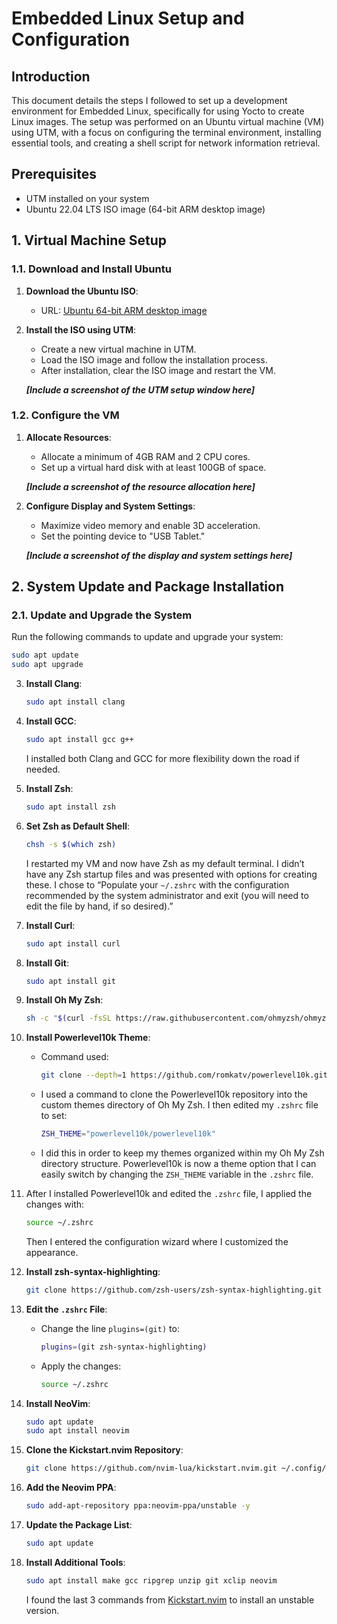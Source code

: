 # Embedded Linux Setup and Configuration

## Introduction

This document details the steps I followed to set up a development environment for Embedded Linux, specifically for using Yocto to create Linux images. The setup was performed on an Ubuntu virtual machine (VM) using UTM, with a focus on configuring the terminal environment, installing essential tools, and creating a shell script for network information retrieval.

## Prerequisites

- UTM installed on your system
- Ubuntu 22.04 LTS ISO image (64-bit ARM desktop image)

## 1. Virtual Machine Setup

### 1.1. Download and Install Ubuntu

1. **Download the Ubuntu ISO**:
   - URL: [Ubuntu 64-bit ARM desktop image](https://cdimage.ubuntu.com/jammy/daily-live/current/)

2. **Install the ISO using UTM**:
   - Create a new virtual machine in UTM.
   - Load the ISO image and follow the installation process.
   - After installation, clear the ISO image and restart the VM.

   _**[Include a screenshot of the UTM setup window here]**_

### 1.2. Configure the VM

1. **Allocate Resources**:
   - Allocate a minimum of 4GB RAM and 2 CPU cores.
   - Set up a virtual hard disk with at least 100GB of space.

   _**[Include a screenshot of the resource allocation here]**_

2. **Configure Display and System Settings**:
   - Maximize video memory and enable 3D acceleration.
   - Set the pointing device to "USB Tablet."

   _**[Include a screenshot of the display and system settings here]**_

## 2. System Update and Package Installation

### 2.1. Update and Upgrade the System

Run the following commands to update and upgrade your system:

```bash
sudo apt update
sudo apt upgrade
```

3. **Install Clang**:
    ```bash
    sudo apt install clang
    ```

4. **Install GCC**:
    ```bash
    sudo apt install gcc g++
    ```
    I installed both Clang and GCC for more flexibility down the road if needed.

5. **Install Zsh**:
    ```bash
    sudo apt install zsh
    ```

6. **Set Zsh as Default Shell**:
    ```bash
    chsh -s $(which zsh)
    ```

    I restarted my VM and now have Zsh as my default terminal. I didn’t have any Zsh startup files and was presented with options for creating these. I chose to “Populate your `~/.zshrc` with the configuration recommended by the system administrator and exit (you will need to edit the file by hand, if so desired).”

7. **Install Curl**:
    ```bash
    sudo apt install curl
    ```

8. **Install Git**:
    ```bash
    sudo apt install git
    ```

9. **Install Oh My Zsh**:
    ```bash
    sh -c "$(curl -fsSL https://raw.githubusercontent.com/ohmyzsh/ohmyzsh/master/tools/install.sh)"
    ```

10. **Install Powerlevel10k Theme**:
    - Command used:
      ```bash
      git clone --depth=1 https://github.com/romkatv/powerlevel10k.git ${ZSH_CUSTOM:-$HOME/.oh-my-zsh/custom}/themes/powerlevel10k
      ```
    - I used a command to clone the Powerlevel10k repository into the custom themes directory of Oh My Zsh. I then edited my `.zshrc` file to set:
      ```bash
      ZSH_THEME="powerlevel10k/powerlevel10k"
      ```
    - I did this in order to keep my themes organized within my Oh My Zsh directory structure. Powerlevel10k is now a theme option that I can easily switch by changing the `ZSH_THEME` variable in the `.zshrc` file.

11. After I installed Powerlevel10k and edited the `.zshrc` file, I applied the changes with:
    ```bash
    source ~/.zshrc
    ```
    Then I entered the configuration wizard where I customized the appearance.

12. **Install zsh-syntax-highlighting**:
    ```bash
    git clone https://github.com/zsh-users/zsh-syntax-highlighting.git ${ZSH_CUSTOM:-$HOME/.oh-my-zsh/custom}/plugins/zsh-syntax-highlighting
    ```

13. **Edit the `.zshrc` File**:
    - Change the line `plugins=(git)` to:
      ```bash
      plugins=(git zsh-syntax-highlighting)
      ```
    - Apply the changes:
      ```bash
      source ~/.zshrc
      ```

14. **Install NeoVim**:
    ```bash
    sudo apt update
    sudo apt install neovim
    ```

15. **Clone the Kickstart.nvim Repository**:
    ```bash
    git clone https://github.com/nvim-lua/kickstart.nvim.git ~/.config/nvim
    ```

16. **Add the Neovim PPA**:
    ```bash
    sudo add-apt-repository ppa:neovim-ppa/unstable -y
    ```

17. **Update the Package List**:
    ```bash
    sudo apt update
    ```

18. **Install Additional Tools**:
    ```bash
    sudo apt install make gcc ripgrep unzip git xclip neovim
    ```
    I found the last 3 commands from [Kickstart.nvim](https://github.com/nvim-lua/kickstart.nvim) to install an unstable version.
